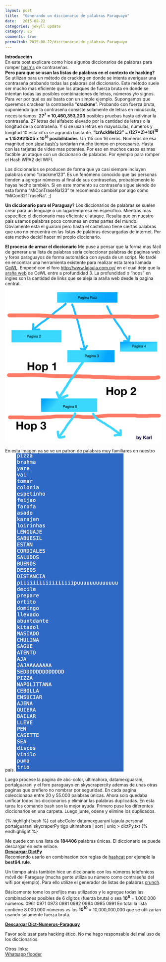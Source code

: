 ```yaml
---
layout: post
title:  "Generando un diccionario de palabras Paraguayo"
date:   2015-08-22
categories: jekyll update
category: ES
comments: true
permalink: 2015-08-22/diccionario-de-palabras-Paraguayo
---
```



**Introducción**  
En este post explicare como hice algunos diccionarios de palabras para romper [hash's](https://es.wikipedia.org/wiki/Funci%C3%B3n_hash) de contraseñas.  
**Pero para que se usan las listas de palabras en el contexto de hacking?**  
Se utilizan para un método de cracking en donde se intenta averiguar una contraseña probando todas las palabras del diccionario. Este método suele ser mucho mas eficiente que los ataques de fuerza bruta en donde se intentan todas las posibles combinaciones de letras, números y/o signos. 
Para ver por qué es así basta con un simple ejemplo. Supongamos que queremos crackear la contraseña “**crackme**”. Probando con fuerza bruta,  suponiendo que la contraseña consiste solamente de letras en minúscula, necesitaríamos:
**27<sup>7</sup> = 10,460,353,203** posibles pruebas hasta adivinar la contraseña. 
27 letras del alfabeto elevado por la cantidad de letras o la longitud de la contraseña. 
Y si se usan letras en mayusculas, números y longitud 10 esta cifra se agranda bastante. 
**“crAckMe123” = ((27*2)+10)<sup>10</sup> = 1.152921505 x 10<sup>18</sup> posibilidades**. Un 115 con 16 ceros.
Números de esa magnitud con [slow hash's](http://crypto.stackexchange.com/questions/24/what-makes-a-hash-function-good-for-password-hashing) tardarían mucho tiempo en procesarse. Hasta con las tarjetas de video mas potentes.  Por eso en muchos casos es mas factible un ataque con un diccionario de palabras.  Por ejemplo para romper el Hash WPA2 del WIFI. 

Los diccionarios se producen de forma que ya casi siempre incluyen palabras como “crackme123”. Es un fenómeno conocido que las personas tienden a agregar números al final de sus contraseñas, probablemente lo hayas hecho también. Si en este momento su contraseña sigue siendo de esta forma “MiConTraseÑa123” te recomiendo cambiar por algo como “MiCon321TraseÑa”. ;)   

**Un diccionario para el Paraguay?** 
Los diccionarios de palabras se suelen crear para un lenguaje o un lugar/empresa en especifico. Mientras mas especifico el diccionario mas eficiente el ataque. Resulta que en nuestro país usamos palabras poco comunes en otras partes del mundo. Obviamente esta el guaraní pero hasta el castellano tiene ciertas palabras que uno no encuentra en las listas de palabras descargadas de internet. Por este motivo decidí hacer mi propio diccionario. 

**El proceso de armar el diccionario**
Me puse a pensar que la forma mas fácil de generar una lista de palabras seria coleccionar palabras de paginas web y foros paraguayos de forma automática con ayuda de un script. No tardé en encontrar una herramienta existente para realizar esta tarea llamada [CeWL](https://digi.ninja/projects/cewl.php). 
Empecé con el foro http://www.lajaula.com.py/ en el cual deje que la [araña web](https://es.wikipedia.org/wiki/Ara%C3%B1a_web) de CeWL entre a profundidad 3. La profundidad o “hops” en ingles son la cantidad de links que se aleja la araña web desde la pagina central. 
![enter image description here](https://raw.githubusercontent.com/Karlheinzniebuhr/karlheinzniebuhr.github.io/master/images/hops.png)

En esta imagen ya se ve un patron de palabras muy familiares en nuestro país.
![enter image description here](https://raw.githubusercontent.com/Karlheinzniebuhr/karlheinzniebuhr.github.io/master/images/captura-dict-lajaula.png)

Luego procese la pagina de abc-color, ultimahora, datamexguarani, portalguarani y el foro paraguayo en skyscrapercity ademas de unas otras paginas que prefiero no nombrar por seguridad. En cada pagina coleccionaba entre 20 y 55.000 palabras únicas. Ahora solo quedaba unificar todos los diccionarios y eliminar las palabras duplicadas. 
En esta tarea los comando bash son la mejor ayuda. Primero puse los diferentes diccionarios en una carpeta. 
Luego junte, odene y elimine los duplicados. 

{% highlight bash %}
cat abcColor datamexguarani lajaula personal portalguarani skycraperPy tigo ultimahora | sort | uniq > dictPy.txt
{% endhighlight %}

Me quede con una lista de **184406** palabras únicas. 
El diccionario se puede descargar en este enlace.   
**<a href="https://raw.githubusercontent.com/Karlheinzniebuhr/karlheinzniebuhr.github.io/master/data/wordlists/dictPy.txt" download>Descargar DictPy</a>**  
Recomiendo usarlo en combinacion con reglas de [hashcat](http://hashcat.net/oclhashcat/) por ejemplo la **best64.rule**.

Un tiempo atrás también hice un diccionario con los números telefonicos móvil del Paraguay (mucha gente utiliza su número como contraseña del wifi por ejemplo). Para ello utilize el generador de listas de palabras [crunch](http://adaywithtape.blogspot.com.au/2011/05/creating-wordlists-with-crunch-v30.html).

Básicamente tome los prefijos mas utilizados y le agregue todas las combinaciones posibles de 6 dígitos (fuerza bruta) o sea **10<sup>6</sup>** = 1.000.000 números.
0961
0971 
0973 
0981 
0982
0984 
0985 
0991 
En total la lista contiene 8.000.000 números vs los **10<sup>10</sup>** = 10,000,000,000 que se utilizarían usando solamente fuerza bruta. 

**<a href="https://raw.githubusercontent.com/Karlheinzniebuhr/karlheinzniebuhr.github.io/master/data/wordlists/NumerosTelPY.txt" download>Descargar Dict-Numeros-Paraguay</a>**


Favor solo usar para hacking ético.  No me hago responsable del mal uso de los diccionarios. 



Otros links:  
<a href="https://chrome.google.com/webstore/detail/whatsapp-flooder/gifobmlikjfiopmddbgcnolkgkbbbiie">Whatsapp flooder</a>
